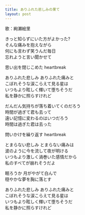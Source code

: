 ```yaml
---
title: ありふれた悲しみの果て
layout: post
---
```

歌：<a class="eli">絢瀬絵里</a>

<p><a class="eli">きっと知らずにいた方がよかった?<br />
そんな痛みを抱えながら<br />
何にも言わず笑うんだ毎日<br />
忘れようと言い聞かせて</a></p>

<p><a class="eli">思い出を閉じこめた heartbreak</a></p>

<p><a class="eli">ありふれた悲しみ ありふれた痛みと<br />
こぼれそうな涙こらえて見る星は<br />
いつもより眩しく輝いて堕ちそうだ<br />
私を静かに照らすけれど</a></p>

<p><a class="eli">だんだん気持ちが落ち着いてくのだろう<br />
時間が過ぎて君も去って<br />
遠い記憶に変わるのはいつだろう<br />
時間は過ぎた君は去った</a></p>

<p><a class="eli">問いかけを繰り返す heartbreak</a></p>

<p><a class="eli">とまらない悲しみ とまらない痛みは<br />
波のように今を流して夜が明ける<br />
いつもより激しく渦巻いた感情だから<br />
私のすべてが崩れそうだよ</a></p>

<p><a class="eli">眠ろうか 月がやがて白んで<br />
穏やかな夢を胸に落とす</a></p>

<p><a class="eli">ありふれた悲しみ ありふれた痛みと<br />
こぼれそうな涙こらえて見る星は<br />
いつもより眩しく輝いて堕ちそうだ<br />
私を静かに照らすけれど</a></p>